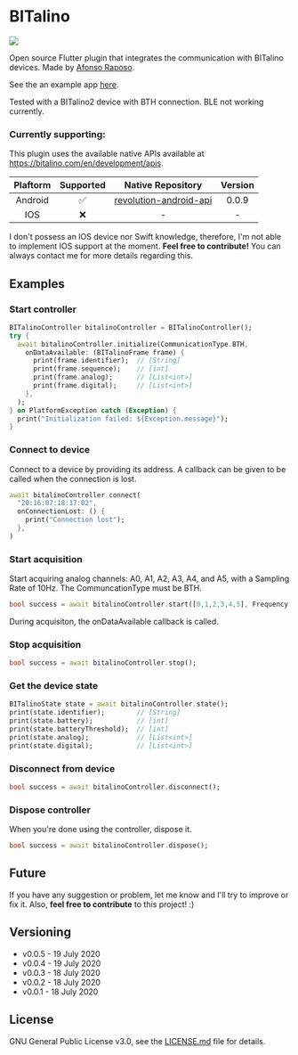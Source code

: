 # BITalino
<p>
  <img src="https://img.shields.io/badge/version-0.0.5-blue.svg" />
</p>

Open source Flutter plugin that integrates the communication with BITalino devices.
Made by [Afonso Raposo](https://afonsoraposo.com).

See the an example app [here](https://github.com/Afonsocraposo/buttons_tabbar/tree/master/example/example.dart).

Tested with a BITalino2 device with BTH connection. BLE not working currently.

### Currently supporting:

This plugin uses the available native APIs available at https://bitalino.com/en/development/apis.

|Plaftorm       |Supported| Native Repository           | Version |
|:-------------:|:-------:|:---------------------------:|:--:|
|Android	|   ✅    |[revolution-android-api](https://github.com/BITalinoWorld/revolution-android-api)         	| 0.0.9 |
|IOS	    	|   ❌    | -            		| - |

I don't possess an IOS device nor Swift knowledge, therefore, I'm not able to implement IOS support at the moment. **Feel free to contribute!**
You can always contact me for more details regarding this.

## Examples

### Start controller
```dart
BITalinoController bitalinoController = BITalinoController();
try {
  await bitalinoController.initialize(CommunicationType.BTH,
    onDataAvailable: (BITalinoFrame frame) {
      print(frame.identifier);  // [String]
      print(frame.sequence);    // [int]
      print(frame.analog);      // [List<int>]
      print(frame.digital);     // [List<int>]
    },
  );
} on PlatformException catch (Exception) {
  print("Initialization failed: ${Exception.message}");
}
```

### Connect to device
Connect to a device by providing its address.
A callback can be given to be called when the connection is lost.
```dart
await bitalinoController.connect(
  "20:16:07:18:17:02",
  onConnectionLost: () {
    print("Connection lost");
  },
)
```

### Start acquisition
Start acquiring analog channels: A0, A1, A2, A3, A4, and A5, with a Sampling Rate of 10Hz.
The CommuncationType must be BTH.
```dart
bool success = await bitalinoController.start([0,1,2,3,4,5], Frequency.HZ10),);
```
During acquisiton, the onDataAvailable callback is called.

### Stop acquisition
```dart
bool success = await bitalinoController.stop();
```

### Get the device state
```dart
BITalinoState state = await bitalinoController.state();
print(state.identifier);        // [String]
print(state.battery);           // [int]
print(state.batteryThreshold);  // [int]
print(state.analog);            // [List<int>]
print(state.digital);           // [List<int>]
```

### Disconnect from device
```dart
bool success = await bitalinoController.disconnect();
```

### Dispose controller
When you're done using the controller, dispose it.
```dart
bool success = await bitalinoController.dispose();
```

## Future

If you have any suggestion or problem, let me know and I'll try to improve or fix it.
Also, **feel free to contribute** to this project! :)

## Versioning

- v0.0.5 - 19 July 2020
- v0.0.4 - 19 July 2020
- v0.0.3 - 18 July 2020
- v0.0.2 - 18 July 2020
- v0.0.1 - 18 July 2020

## License

GNU General Public License v3.0, see the [LICENSE.md](https://github.com/Afonsocraposo/bitalino/tree/master/LICENSE) file for details.


